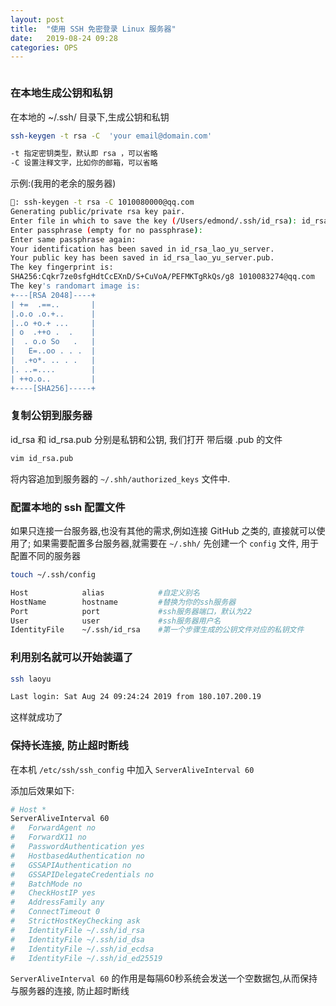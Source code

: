 ```yaml
---
layout: post
title:  "使用 SSH 免密登录 Linux 服务器"
date:   2019-08-24 09:28
categories: OPS
---
```



```bash

```

### 在本地生成公钥和私钥

 在本地的 ~/.ssh/ 目录下,生成公钥和私钥

```bash
ssh-keygen -t rsa -C  'your email@domain.com'

-t 指定密钥类型，默认即 rsa ，可以省略
-C 设置注释文字，比如你的邮箱，可以省略
```

示例:(我用的老余的服务器)

```bash
🙈: ssh-keygen -t rsa -C 1010080000@qq.com
Generating public/private rsa key pair.
Enter file in which to save the key (/Users/edmond/.ssh/id_rsa): id_rsa_lao_yu_server
Enter passphrase (empty for no passphrase):
Enter same passphrase again:
Your identification has been saved in id_rsa_lao_yu_server.
Your public key has been saved in id_rsa_lao_yu_server.pub.
The key fingerprint is:
SHA256:Cqkr7ze0sfgHdtCcEXnD/S+CuVoA/PEFMKTgRkQs/g8 1010083274@qq.com
The key's randomart image is:
+---[RSA 2048]----+
| +=  .==..       |
|.o.o .o.+..      |
|..o +o.+ ...     |
| o  .++o .  .    |
|  . o.o So   .   |
|   E=..oo . . .  |
|  .+o*. .. . .   |
|. ..=....        |
| ++o.o..         |
+----[SHA256]-----+
```

### 复制公钥到服务器

id_rsa 和 id_rsa.pub 分别是私钥和公钥, 我们打开 带后缀 .pub 的文件

```bash
vim id_rsa.pub
```

将内容追加到服务器的 `~/.shh/authorized_keys` 文件中.

### 配置本地的 ssh 配置文件

如果只连接一台服务器,也没有其他的需求,例如连接 GitHub 之类的, 直接就可以使用了;
如果需要配置多台服务器,就需要在 `~/.shh/` 先创建一个 `config` 文件, 用于配置不同的服务器

```bash
touch ~/.ssh/config
```

```bash
Host            alias            #自定义别名
HostName        hostname         #替换为你的ssh服务器
Port            port             #ssh服务器端口，默认为22
User            user             #ssh服务器用户名
IdentityFile    ~/.ssh/id_rsa    #第一个步骤生成的公钥文件对应的私钥文件
```

### 利用别名就可以开始装逼了

```bash
ssh laoyu
```

```bash
Last login: Sat Aug 24 09:24:24 2019 from 180.107.200.19
```

这样就成功了

### 保持长连接, 防止超时断线

在本机 `/etc/ssh/ssh_config` 中加入 `ServerAliveInterval 60`

添加后效果如下:

```bash
# Host *
ServerAliveInterval 60
#   ForwardAgent no
#   ForwardX11 no
#   PasswordAuthentication yes
#   HostbasedAuthentication no
#   GSSAPIAuthentication no
#   GSSAPIDelegateCredentials no
#   BatchMode no
#   CheckHostIP yes
#   AddressFamily any
#   ConnectTimeout 0
#   StrictHostKeyChecking ask
#   IdentityFile ~/.ssh/id_rsa
#   IdentityFile ~/.ssh/id_dsa
#   IdentityFile ~/.ssh/id_ecdsa
#   IdentityFile ~/.ssh/id_ed25519
```

`ServerAliveInterval 60` 的作用是每隔60秒系统会发送一个空数据包,从而保持与服务器的连接, 防止超时断线
